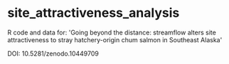 # site_attractiveness_analysis
R code and data for: 'Going beyond the distance: streamflow alters site attractiveness to stray hatchery-origin chum salmon in Southeast Alaska'

DOI: 10.5281/zenodo.10449709

